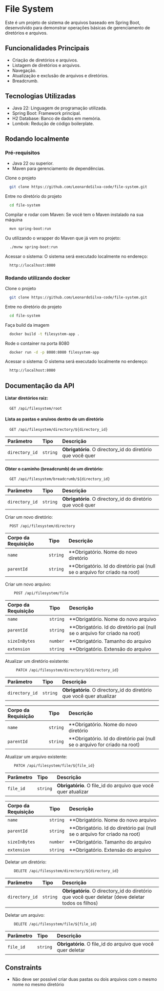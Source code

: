 
# File System

Este é um projeto de sistema de arquivos baseado em Spring Boot, desenvolvido para demonstrar operações básicas de gerenciamento de diretórios e arquivos.


## Funcionalidades Principais

- Criação de diretórios e arquivos.
- Listagem de diretórios e arquivos.
- Navegação.
- Atualização e exclusão de arquivos e diretórios.
- Breadcrumb.


## Tecnologias Utilizadas

- Java 22: Linguagem de programação utilizada.
- Spring Boot: Framework principal.
- H2 Database: Banco de dados em memória.
- Lombok: Redução de código boilerplate.

## Rodando localmente

### Pré-requisitos
- Java 22 ou superior.
- Maven para gerenciamento de dependências.

Clone o projeto

```bash
  git clone https://github.com/LeonardoSilva-code/file-system.git
```

Entre no diretório do projeto

```bash
  cd file-system
```

Compilar e rodar com Maven: Se você tem o Maven instalado na sua máquina

```bash
  mvn spring-boot:run
```

Ou utilizando o wrapper do Maven que já vem no projeto:

```bash
  ./mvnw spring-boot:run
```

Acessar o sistema: O sistema será executado localmente no endereço:

```bash
  http://localhost:8080
```

### Rodando utilizando docker
Clone o projeto

```bash
  git clone https://github.com/LeonardoSilva-code/file-system.git
```

Entre no diretório do projeto

```bash
  cd file-system
```

Faça build da imagem

```bash
  docker build -t filesystem-app .
```

Rode o container na porta 8080
```bash
  docker run -d -p 8080:8080 filesystem-app
```

Acessar o sistema: O sistema será executado localmente no endereço:

```bash
  http://localhost:8080
```




## Documentação da API

#### Listar diretórios raiz:

```http
  GET /api/filesystem/root
```

#### Lista as pastas e aruivos dentro de um diretório

```http
  GET /api/filesystem/directory/${directory_id}
```

| Parâmetro   | Tipo       | Descrição                                   |
| :---------- | :--------- | :------------------------------------------ |
| `directory_id`      | `string` | **Obrigatório**. O directory_id do diretório que você quer |

#### Obter o caminho (breadcrumb) de um diretório:

```http
  GET /api/filesystem/breadcrumb/${directory_id}
```

| Parâmetro   | Tipo       | Descrição                                   |
| :---------- | :--------- | :------------------------------------------ |
| `directory_id`      | `string` | **Obrigatório**. O directory_id do diretório que você quer |

Criar um novo diretório:
```http
  POST /api/filesystem/directory
```

| Corpo da Requisição   | Tipo       | Descrição                                   |
| :---------- | :--------- | :------------------------------------------ |
| `name`      | `string` | **Obrigatório. Nome do novo diretório |
| `parentId`      | `string` | **Obrigatório. Id do diretório pai (null se o arquivo for criado na root) |

Criar um novo arquivo:
```http
    POST /api/filesystem/file
```
| Corpo da Requisição   | Tipo       | Descrição                                   |
| :---------- | :--------- | :------------------------------------------ |
| `name`      | `string` | **Obrigatório. Nome do novo arquivo |
| `parentId`      | `string` | **Obrigatório. Id do diretório pai (null se o arquivo for criado na root) |
| `sizeInBytes`      | `number` | **Obrigatório. Tamanho do arquivo |
| `extension`      | `string` | **Obrigatório. Extensão do arquivo |

Atualizar um diretório existente:
```http
     PATCH /api/filesystem/directory/${directory_id}
```
| Parâmetro   | Tipo       | Descrição                                   |
| :---------- | :--------- | :------------------------------------------ |
| `directory_id`      | `string` | **Obrigatório**. O directory_id do diretório que você quer atualizar|

| Corpo da Requisição   | Tipo       | Descrição                                   |
| :---------- | :--------- | :------------------------------------------ |
| `name`      | `string` | **Obrigatório. Nome do novo diretório |
| `parentId`      | `string` | **Obrigatório. Id do diretório pai (null se o arquivo for criado na root) |

Atualizar um arquivo existente:
```http
    PATCH /api/filesystem/file/${file_id}
```
| Parâmetro   | Tipo       | Descrição                                   |
| :---------- | :--------- | :------------------------------------------ |
| `file_id`      | `string` | **Obrigatório**. O file_id do arquivo que você quer atualizar|

| Corpo da Requisição   | Tipo       | Descrição                                   |
| :---------- | :--------- | :------------------------------------------ |
| `name`      | `string` | **Obrigatório. Nome do novo arquivo |
| `parentId`      | `string` | **Obrigatório. Id do diretório pai (null se o arquivo for criado na root) |
| `sizeInBytes`      | `number` | **Obrigatório. Tamanho do arquivo |
| `extension`      | `string` | **Obrigatório. Extensão do arquivo |

Deletar um diretório:
```http
    DELETE /api/filesystem/directory/${directory_id}
```
| Parâmetro   | Tipo       | Descrição                                   |
| :---------- | :--------- | :------------------------------------------ |
| `directory_id`      | `string` | **Obrigatório**. O directory_id do diretório que você quer deletar (deve deletar todos os filhos)|

Deletar um arquivo:
```http
    DELETE /api/filesystem/file/${file_id}
```
| Parâmetro   | Tipo       | Descrição                                   |
| :---------- | :--------- | :------------------------------------------ |
| `file_id`      | `string` | **Obrigatório**. O file_id do arquivo que você quer deletar|

## Constraints

 - Nâo deve ser possível criar duas pastas ou dois arquivos com o mesmo nome no mesmo diretório

